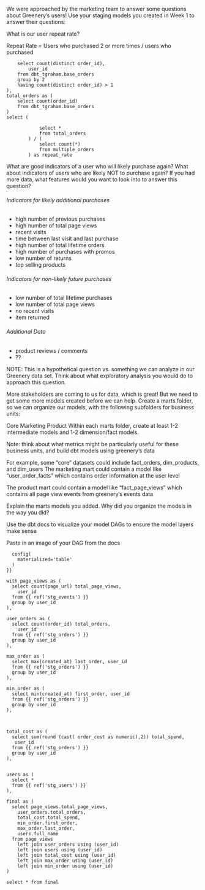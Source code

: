 We were approached by the marketing team to answer some questions about Greenery’s users! Use your staging models you created in Week 1 to answer their questions:

What is our user repeat rate?

Repeat Rate = Users who purchased 2 or more times / users who purchased

```with multiple_orders as (
    select count(distinct order_id),
        user_id
    from dbt_tgraham.base_orders
    group by 2
    having count(distinct order_id) > 1
),
total_orders as (
    select count(order_id)
    from dbt_tgraham.base_orders
)
select (
        
            select *
            from total_orders
        ) / (
            select count(*)
            from multiple_orders
        ) as repeat_rate

```

What are good indicators of a user who will likely purchase again? What about indicators of users who are likely NOT to purchase again? If you had more data, what features would you want to look into to answer this question?

###### Indicators for likely additional purchases
- high number of previous purchases
- high number of total page views
- recent visits
- time between last visit and last purchase
- high number of total lifetime orders
- high number of purchases with promos
- low number of returns
- top selling products

###### Indicators for non-likely future purchases
- low number of total lifetime purchases
- low number of total page views
- no recent visits
- item returned

###### Additional Data 
- product reviews / comments
- ??

NOTE: This is a hypothetical question vs. something we can analyze in our Greenery data set. Think about what exploratory analysis you would do to approach this question.

More stakeholders are coming to us for data, which is great! But we need to get some more models created before we can help. Create a marts folder, so we can organize our models, with the following subfolders for business units:

Core
Marketing
Product
Within each marts folder, create at least 1-2 intermediate models and 1-2 dimension/fact models.

Note: think about what metrics might be particularly useful for these business units, and build dbt models using greenery’s data

For example, some “core” datasets could include fact_orders, dim_products, and dim_users
The marketing mart could contain a model like “user_order_facts” which contains order information at the user level

The product mart could contain a model like “fact_page_views” which contains all page view events from greenery’s events data

Explain the marts models you added. Why did you organize the models in the way you did?

Use the dbt docs to visualize your model DAGs to ensure the model layers make sense

Paste in an image of your DAG from the docs



```{{
  config(
    materialized='table'
  )
}}

with page_views as (
  select count(page_url) total_page_views,
    user_id
  from {{ ref('stg_events') }}
  group by user_id
),

user_orders as (
  select count(order_id) total_orders,
    user_id
  from {{ ref('stg_orders') }}
  group by user_id
),

max_order as (
  select max(created_at) last_order, user_id
  from {{ ref('stg_orders') }}
  group by user_id
),

min_order as (
  select min(created_at) first_order, user_id
  from {{ ref('stg_orders') }}
  group by user_id
),



total_cost as (
  select sum(round (cast( order_cost as numeric),2)) total_spend,
   user_id
  from {{ ref('stg_orders') }}
  group by user_id
),


users as (
  select *
  from {{ ref('stg_users') }}
),

final as (
  select page_views.total_page_views,
    user_orders.total_orders,
    total_cost.total_spend,
    min_order.first_order,
    max_order.last_order,
    users.full_name
  from page_views
    left join user_orders using (user_id)
    left join users using (user_id)
    left join total_cost using (user_id)
    left join max_order using (user_id)
    left join min_order using (user_id)
)

select * from final

```